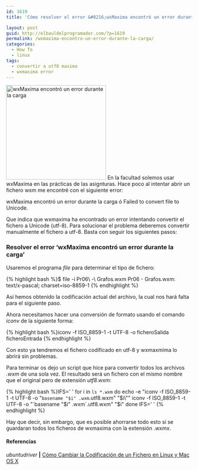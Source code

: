 ```yaml
---
id: 1619
title: 'Cómo resolver el error &#8216;wxMaxima encontró un error durante la carga&#8217;'

layout: post
guid: http://elbauldelprogramador.com/?p=1619
permalink: /wxmaxima-encontro-un-error-durante-la-carga/
categories:
  - How To
  - linux
tags:
  - convertir a utf8 maxima
  - wxmaxima error
---
```

<img src="http://elbauldelprogramador.com/content/uploads/2013/06/Maxima.png" alt="wxMaxima encontró un error durante la carga" width="271" height="256" class="thumbnail alignleft size-full wp-image-1625" />  
En la facultad solemos usar wxMaxima en las prácticas de las asignturas. Hace poco al intentar abrir un fichero wxm me encontré con el siguiente error:

wxMaxima encontró un error durante la carga ó Failed to convert file to Unicode.

Que indica que wxmaxima ha encontrado un error intentando convertir el fichero a Unicode (utf-8). Para solucionar el problema deberemos convertir manualmente el fichero a utf-8. Basta con seguir los siguientes pasos:  
  
<!--more-->

### Resolver el error &#8216;wxMaxima encontró un error durante la carga&#8217;

Usaremos el programa *file* para determinar el tipo de fichero:

{% highlight bash %}$ file -i Pr06\ -\ Grafos.wxm 
Pr06 - Grafos.wxm: text/x-pascal; charset=iso-8859-1
{% endhighlight %}

Así hemos obtenido la codificación actual del archivo, la cual nos hará falta para el siguiente paso.

Ahora necesitamos hacer una conversión de formato usando el comando *iconv* de la siguiente forma:

{% highlight bash %}iconv -f ISO_8859-1 -t UTF-8 -o ficheroSalida ficheroEntrada
{% endhighlight %}

Con esto ya tendremos el fichero codificado en utf-8 y wxmaxmima lo abrirá sin problemas. 

Para terminar os dejo un script que hice para convertir todos los archivos *.wxm* de una sola vez. El resultado será un fichero con el mismo nombre que el original pero de extensión *utf8.wxm*:

{% highlight bash %}IFS='
'
for i in `ls *.wxm`
do
        echo -e "iconv -f ISO_8859-1 -t UTF-8 -o \"`basename "$i" .wxm`.utf8.wxm\" \"$i\""
        iconv -f ISO_8859-1 -t UTF-8 -o "`basename "$i" .wxm`.utf8.wxm" "$i"
done
IFS=' '
{% endhighlight %}

Hay que decir, sin embargo, que es posible ahorrarse todo esto si se guardaran todos los ficheros de wxmaxima con la extensión *.wxmx*.

#### Referencias

*ubuntudriver* **|** <a href="http://ubuntudriver.blogspot.com.es/2011/06/cambiar-codificacion-de-un-archivo.html" target="_blank">Cómo Cambiar la Codificación de un Fichero en Linux y Mac OS X</a> 

